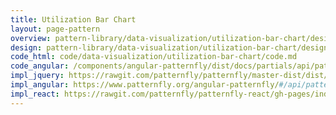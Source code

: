 ```yaml
---
title: Utilization Bar Chart
layout: page-pattern
overview: pattern-library/data-visualization/utilization-bar-chart/design/overview.md
design: pattern-library/data-visualization/utilization-bar-chart/design/design.md
code_html: code/data-visualization/utilization-bar-chart/code.md
code_angular: /components/angular-patternfly/dist/docs/partials/api/patternfly.charts.directive.pfUtilizationBarChart.html
impl_jquery: https://rawgit.com/patternfly/patternfly/master-dist/dist/tests/utilization-bar-charts.html
impl_angular: https://www.patternfly.org/angular-patternfly/#/api/patternfly.charts.directive:pfUtilizationBarChart
impl_react: https://rawgit.com/patternfly/patternfly-react/gh-pages/index.html?&selectedKind=UtilizationBar&selectedStory=Utilization%20Bar
---
```


